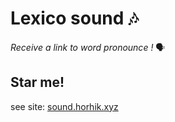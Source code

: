 # Lexico sound 🎶

*Receive a link to word pronounce !* 🗣️

Star me!
---
see site: [sound.horhik.xyz](https://sound.horhik.xyz)
